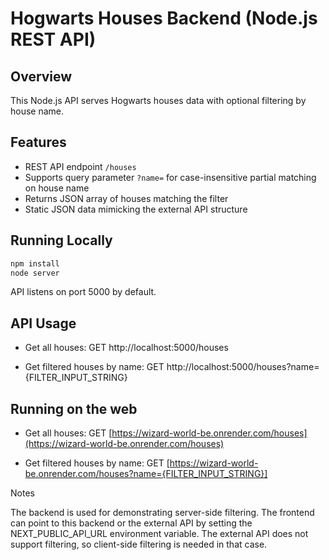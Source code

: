 # Hogwarts Houses Backend (Node.js REST API)

## Overview

This Node.js API serves Hogwarts houses data with optional filtering by house name.

## Features

- REST API endpoint `/houses`
- Supports query parameter `?name=` for case-insensitive partial matching on house name
- Returns JSON array of houses matching the filter
- Static JSON data mimicking the external API structure

## Running Locally

```bash
npm install
node server
```

API listens on port 5000 by default.

## API Usage

- Get all houses:
  GET http://localhost:5000/houses

- Get filtered houses by name:
  GET http://localhost:5000/houses?name={FILTER_INPUT_STRING}

## Running on the web

- Get all houses:
  GET [https://wizard-world-be.onrender.com/houses](https://wizard-world-be.onrender.com/houses)

- Get filtered houses by name:
  GET [https://wizard-world-be.onrender.com/houses?name={FILTER_INPUT_STRING}]

Notes

The backend is used for demonstrating server-side filtering.
The frontend can point to this backend or the external API by setting the NEXT_PUBLIC_API_URL environment variable.
The external API does not support filtering, so client-side filtering is needed in that case.
